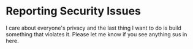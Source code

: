 # Reporting Security Issues

I care about everyone's privacy and the last thing I want to do is build something that violates it. Please let me know if you see anything sus in here.